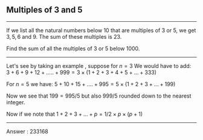 ## Multiples of 3 and 5

---
If we list all the natural numbers below $10$ that are multiples of $3$ or $5$, we get $3,5,6$ and $9$. The sum of these multiples is $23$.

Find the sum of all the multiples of $3$ or $5$ below $1000$.


-----

Let's see by taking an example , suppose for $n=3$
We would have to add:
$3 + 6 + 9 + 12 + .....+ 999 = 3\times (1 + 2 + 3 + 4 + 5 + ...+333)$

For $n= 5$ we have:
$5 + 10 + 15 + ....+ 995 = 5 \times (1 + 2 + 3+...+199)$

Now we see that $199 = 995/5$ but also $999/5$ rounded down to the nearest integer.

Now if we note that $1+ 2 + 3 + ...+ p = 1/2 \times p \times (p+1)$

---
Answer : $233168$
